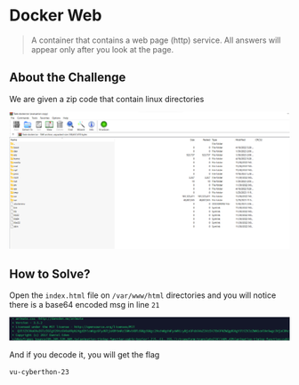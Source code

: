 # Docker Web
> A container that contains a web page (http) service. All answers will appear only after you look at the page.

## About the Challenge
We are given a zip code that contain linux directories

![preview](images/preview.png)

## How to Solve?
Open the `index.html` file on `/var/www/html` directories and you will notice there is a base64 encoded msg in line `21`

![base64](images/base64.png)

And if you decode it, you will get the flag

```
vu-cyberthon-23
```